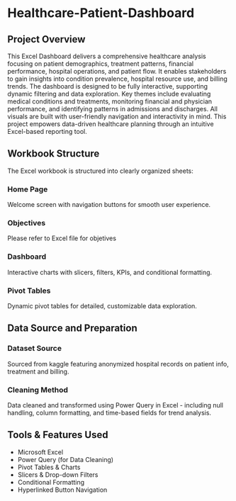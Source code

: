 # Healthcare-Patient-Dashboard

## Project Overview
This Excel Dashboard delivers a comprehensive healthcare analysis focusing on patient demographics, treatment patterns, financial performance, hospital operations, and patient flow. It enables stakeholders to gain insights into condition prevalence, hospital resource use, and billing trends. The dashboard is designed to be fully interactive, supporting dynamic filtering and data exploration. Key themes include evaluating medical conditions and treatments, monitoring financial and physician performance, and identifying patterns in admissions and discharges. All visuals are built with user-friendly navigation and interactivity in mind. This project empowers data-driven healthcare planning through an intuitive Excel-based reporting tool.

## Workbook Structure
The Excel workbook is structured into clearly organized sheets:
### Home Page
Welcome screen with navigation buttons for smooth user experience.
### Objectives
Please refer to Excel file for objetives
### Dashboard
Interactive charts with slicers, filters, KPIs, and conditional formatting.
### Pivot Tables
Dynamic pivot tables for detailed, customizable data exploration.

## Data Source and Preparation

### Dataset Source
Sourced from kaggle featuring anonymized hospital records on patient info, treatment and billing.
### Cleaning Method
Data cleaned and transformed using Power Query in Excel - including null handling, column formatting, and time-based fields for trend analysis.

## Tools & Features Used
- Microsoft Excel
- Power Query (for Data Cleaning)
- Pivot Tables & Charts
- Slicers & Drop-down Filters
- Conditional Formatting
- Hyperlinked Button Navigation
